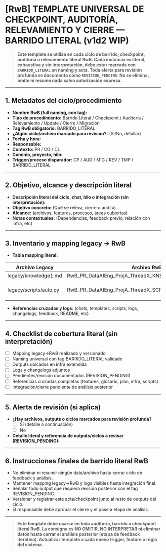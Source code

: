 # [RwB] TEMPLATE UNIVERSAL DE CHECKPOINT, AUDITORÍA, RELEVAMIENTO Y CIERRE — BARRIDO LITERAL (v1d2 WIP)

> **Este template se utiliza en cada ciclo de barrido, checkpoint, auditoría o relevamiento literal RwB. Cada instancia es literal, exhaustiva y sin interpretación, debe estar marcada con `BARRIDO_LITERAL` en naming y acta. Toda alerta para revisión profunda se documenta como `REVISION_PENDING`. No se elimina, omite ni resume nada salvo autorización expresa.**

---

## 1. Metadatos del ciclo/procedimiento
- **Nombre RwB (full naming, con tag):**
- **Tipo de procedimiento:** Barrido Literal / Checkpoint / Auditoría / Relevamiento / Update / Cierre / Migración
- **Tag RwB obligatorio:** BARRIDO_LITERAL
- **¿Algún ciclo/archivo marcado para revisión?:** (Sí/No, detallar)
- **Fecha y hora:**
- **Responsable:**
- **Contexto:** PR / CO / CL
- **Dominio, proyecto, hilo:**
- **Trigger/proceso disparador:** CP / AUD / MIG / REV / TMP / BARRIDO_LITERAL

---

## 2. Objetivo, alcance y descripción literal
- **Descripción literal del ciclo, chat, hilo o integración (sin interpretación):**
- **Objetivo concreto:** (Qué se releva, cierre o audita)
- **Alcance:** (archivos, features, procesos, áreas cubiertas)
- **Notas contextuales:** (Dependencias, feedback previo, relación con infra, etc)

---

## 3. Inventario y mapping legacy → RwB
- **Tabla mapping literal:**

| Archivo Legacy           | Archivo RwB universal (con tag)                | Categoría | Contexto | Dominio   | Ubicación final           | Status         | Tag revisión  |
| ------------------------ | ---------------------------------------------- | --------- | -------- | --------- | ------------------------- | -------------- | ------------- |
| legacy/knowledge1.md     | RwB_PR_DataAIEng_ProjA_ThreadX_KNS_v1d1_WIP_knowledge1_BARRIDO_LITERAL.md | KNS       | PR       | DataAIEng | /purgatorio/PR/DataAIEng/KNS/ | AUDITADO       |               |
| legacy/scripts/auto.py   | RwB_PR_DataAIEng_ProjA_ThreadX_SCR_v1_FIN_auto_BARRIDO_LITERAL.py         | SCR       | PR       | DataAIEng | /purgatorio/PR/DataAIEng/SCR/ | REVISION_PENDING| Falta análisis sobre dependencias|

- **Referencias cruzadas y logs:** (chats, templates, scripts, logs, changelogs, feedback, README, etc)

---

## 4. Checklist de cobertura literal (sin interpretación)
  - [ ] Mapping legacy→RwB realizado y versionado
  - [ ] Naming universal con tag BARRIDO_LITERAL validado
  - [ ] Outputs ubicados en infra extendida
  - [ ] Logs y changelogs adjuntos
  - [ ] Pendientes/revisión documentados (REVISION_PENDING)
  - [ ] Referencias cruzadas completas (features, glosario, plan, infra, scripts)
  - [ ] Integración/cierre pendiente de análisis posterior

---

## 5. Alerta de revisión (si aplica)
- **¿Hay archivos, outputs o ciclos marcados para revisión profunda?**
  - [ ] Sí (detalle a continuación)
  - [ ] No
- **Detalle literal y referencia de outputs/ciclos a revisar (REVISION_PENDING):**

---

## 6. Instrucciones finales de barrido literal RwB
- No eliminar ni resumir ningún dato/archivo hasta cerrar ciclo de feedback y análisis.
- Mantener mapping legacy→RwB y logs visibles hasta integración final.
- Señalar todo output que requiera revisión posterior con el tag REVISION_PENDING.
- Versionar y registrar este acta/checkpoint junto al resto de outputs del ciclo.
- El responsable debe aprobar el cierre y el pase a etapa de análisis.

---

> **Este template debe usarse en toda auditoría, barrido o checkpoint literal RwB. La consigna es NO OMITIR, NO INTERPRETAR ni eliminar datos hasta cerrar el análisis posterior (etapa de feedback iterativo). Actualizar template a cada nuevo trigger, feature o regla del sistema.**

